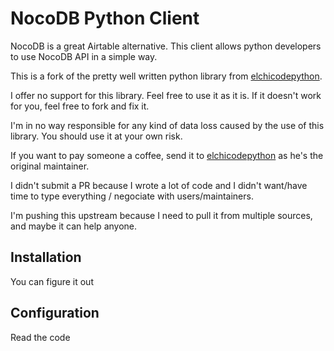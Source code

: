 # NocoDB Python Client

NocoDB is a great Airtable alternative. This client allows python developers
to use NocoDB API in a simple way.

This is a fork of the pretty well written python library from [elchicodepython](https://github.com/elchicodepython/python-nocodb).

I offer no support for this library. Feel free to use it as it is. If it doesn't work for you, feel free to fork and fix it.

I'm in no way responsible for any kind of data loss caused by the use of this library. You should use it at your own risk.

If you want to pay someone a coffee, send it to [elchicodepython](https://ko-fi.com/elchicodepython) as he's the original maintainer.

I didn't submit a PR because I wrote a lot of code and I didn't want/have time to type everything / negociate with users/maintainers.

I'm pushing this upstream because I need to pull it from multiple sources, and maybe it can help anyone.

## Installation

You can figure it out

## Configuration

Read the code
